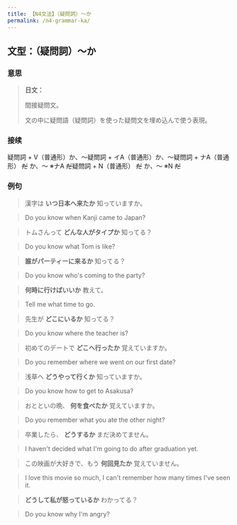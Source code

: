 ```yaml
---
title: 【N4文法】（疑問詞）〜か
permalink: /n4-grammar-ka/
---
```


## 文型：（疑問詞）〜か

### 意思

> **日文：**
> 
> 間接疑問文。
> 
> 文の中に疑問語（疑問詞）を使った疑問文を埋め込んで使う表現。


### 接续

疑問詞 + V（普通形）か、〜疑問詞 + イA（普通形）か、〜疑問詞 + ナA（普通形） ~~だ~~ か、〜 ※ナA ~~だ~~疑問詞 + N（普通形） ~~だ~~ か、〜 ※N ~~だ~~

### 例句

> 漢字は **いつ日本へ来たか** 知っていますか。

> Do you know when Kanji came to Japan?

> トムさんって **どんな人がタイプか** 知ってる？

> Do you know what Tom is like?

> **誰がパーティーに来るか** 知ってる？

> Do you know who's coming to the party?

> **何時に行けばいいか** 教えて。

> Tell me what time to go.

> 先生が **どこにいるか** 知ってる？

> Do you know where the teacher is?

> 初めてのデートで **どこへ行ったか** 覚えていますか。

> Do you remember where we went on our first date?

> 浅草へ **どうやって行くか** 知っていますか。

> Do you know how to get to Asakusa?

> おとといの晩、 **何を食べたか** 覚えていますか。

> Do you remember what you ate the other night?

> 卒業したら、 **どうするか** まだ決めてません。

> I haven't decided what I'm going to do after graduation yet.

> この映画が大好きで、もう **何回見たか** 覚えていません。

> I love this movie so much, I can't remember how many times I've seen it.

> **どうして私が怒っているか** わかってる？

> Do you know why I'm angry?

